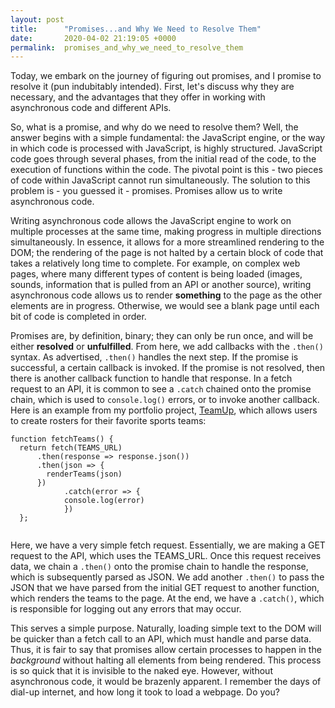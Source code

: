 ```yaml
---
layout: post
title:      "Promises...and Why We Need to Resolve Them"
date:       2020-04-02 21:19:05 +0000
permalink:  promises_and_why_we_need_to_resolve_them
---
```


Today, we embark on the journey of figuring out promises, and I promise to resolve it (pun indubitably intended). First, let's discuss why they are necessary, and the advantages that they offer in working with asynchronous code and different APIs. 

So, what is a promise, and why do we need to resolve them? Well, the answer begins with a simple fundamental: the JavaScript engine, or the way in which code is processed with JavaScript, is highly structured. JavaScript code goes through several phases, from the initial read of the code, to the execution of functions within the code. The pivotal point is this - two pieces of code within JavaScript cannot run simultaneously. The solution to this problem is - you guessed it - promises. Promises allow us to write asynchronous code. 

Writing asynchronous code allows the JavaScript engine to work on multiple processes at the same time, making progress in multiple directions simultaneously. In essence, it allows for a more streamlined rendering to the DOM; the rendering of the page is not halted by a certain block of code that takes a relatively long time to complete. For example, on complex web pages, where many different types of content is being loaded (images, sounds, information that is pulled from an API or another source), writing asynchronous code allows us to render **something** to the page as the other elements are in progress. Otherwise, we would see a blank page until each bit of code is completed in order. 

Promises are, by definition, binary; they can only be run once, and will be either **resolved** or **unfulfilled**. From here, we add callbacks with the `.then()` syntax. As advertised, `.then()` handles the next step. If the promise is successful, a certain callback is invoked. If the promise is not resolved, then there is another callback function to handle that response. In a fetch request to an API, it is common to see a `.catch` chained onto the promise chain, which is used to `console.log()` errors, or to invoke another callback. Here is an example from my portfolio project, [TeamUp](https://github.com/MichaelSchiumo/teamup-sports-js-rails-api), which allows users to create rosters for their favorite sports teams: 

```
function fetchTeams() {
  return fetch(TEAMS_URL)
      .then(response => response.json())
      .then(json => {
        renderTeams(json)
      })
			.catch(error => {
			console.log(error)
			})
  };
	
```

Here, we have a very simple fetch request. Essentially, we are making a GET request to the API, which uses the TEAMS_URL. Once this request receives data, we chain a `.then()` onto the promise chain to handle the response, which is subsequently parsed as JSON. We add another `.then()` to pass the JSON that we have parsed from the initial GET request to another function, which renders the teams to the page. At the end, we have a `.catch()`, which is responsible for logging out any errors that may occur. 

This serves a simple purpose. Naturally, loading simple text to the DOM will be quicker than a fetch call to an API, which must handle and parse data. Thus, it is fair to say that promises allow certain processes to happen in the *background* without halting all elements from being rendered. This process is so quick that it is invisible to the naked eye. However, without asynchronous code, it would be brazenly apparent. I remember the days of dial-up internet, and how long it took to load a webpage. Do you? 
